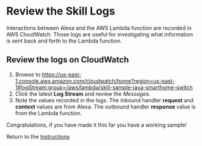 # Review the Skill Logs

Interactions between Alexa and the AWS Lambda function are recorded in AWS CloudWatch. Those logs are useful for investigating what information is sent back and forth to the Lambda function.

## Review the logs on CloudWatch

1. Browse to https://us-east-1.console.aws.amazon.com/cloudwatch/home?region=us-east-1#logStream:group=/aws/lambda/skill-sample-java-smarthome-switch
2. Click the latest **Log Stream** and review the *Messages*.
3. Note the values recorded in the logs. The inbound handler **request** and **context** values are from Alexa. The outbound handler **response** value is from the Lambda function.


Congratulations, if you have made it this far you have a working sample!

Return to the [Instructions](README.md)
